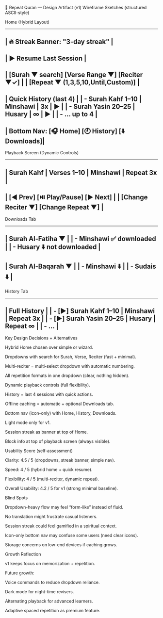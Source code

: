 🎨 Repeat Quran — Design Artifact (v1)
Wireframe Sketches (structured ASCII-style)

Home (Hybrid Layout)

 -------------------------------------------------
| 🔥 Streak Banner: "3-day streak"                |
 -------------------------------------------------
| ▶️ Resume Last Session                          |
 -------------------------------------------------
| [Surah ▼ search] [Verse Range ▼] [Reciter ▼✓]   |
| [Repeat ▼ (1,3,5,10,Until,Custom)]              |
 -------------------------------------------------
| Quick History (last 4)                          |
| - Surah Kahf 1–10 | Minshawi | 3x | ▶️          |
| - Surah Yasin 20–25 | Husary | ∞ | ▶️           |
| - ... up to 4                                     |
 -------------------------------------------------
| Bottom Nav: [🎧 Home] [🕘 History] [⬇️ Downloads]|
 -------------------------------------------------


Playback Screen (Dynamic Controls)

 -------------------------------------------------
| Surah Kahf | Verses 1–10 | Minshawi | Repeat 3x |
 -------------------------------------------------
| [◀️ Prev]  [⏯️ Play/Pause]  [▶️ Next]           |
| [Change Reciter ▼] [Change Repeat ▼]            |
 -------------------------------------------------


Downloads Tab

 -------------------------------------------------
| Surah Al-Fatiha ▼                               |
|   - Minshawi  ✅ downloaded                     |
|   - Husary    ⬇️ not downloaded                 |
 -------------------------------------------------
| Surah Al-Baqarah ▼                              |
|   - Minshawi  ⬇️                                |
|   - Sudais    ⬇️                                |
 -------------------------------------------------


History Tab

 -------------------------------------------------
| Full History                                    |
| - [▶️] Surah Kahf 1–10 | Minshawi | Repeat 3x   |
| - [▶️] Surah Yasin 20–25 | Husary | Repeat ∞    |
| - ...                                           |
 -------------------------------------------------

Key Design Decisions + Alternatives

Hybrid Home chosen over simple or wizard.

Dropdowns with search for Surah, Verse, Reciter (fast + minimal).

Multi-reciter = multi-select dropdown with automatic numbering.

All repetition formats in one dropdown (clear, nothing hidden).

Dynamic playback controls (full flexibility).

History = last 4 sessions with quick actions.

Offline caching = automatic + optional Downloads tab.

Bottom nav (icon-only) with Home, History, Downloads.

Light mode only for v1.

Session streak as banner at top of Home.

Block info at top of playback screen (always visible).

Usability Score (self-assessment)

Clarity: 4.5 / 5 (dropdowns, streak banner, simple nav).

Speed: 4 / 5 (hybrid home + quick resume).

Flexibility: 4 / 5 (multi-reciter, dynamic repeat).

Overall Usability: 4.2 / 5 for v1 (strong minimal baseline).

Blind Spots

Dropdown-heavy flow may feel “form-like” instead of fluid.

No translation might frustrate casual listeners.

Session streak could feel gamified in a spiritual context.

Icon-only bottom nav may confuse some users (need clear icons).

Storage concerns on low-end devices if caching grows.

Growth Reflection

v1 keeps focus on memorization + repetition.

Future growth:

Voice commands to reduce dropdown reliance.

Dark mode for night-time revisers.

Alternating playback for advanced learners.

Adaptive spaced repetition as premium feature.